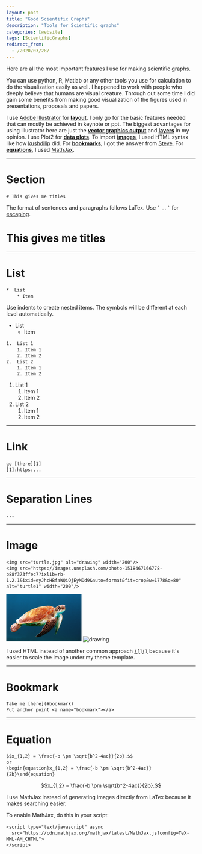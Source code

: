 ```yaml
---
layout: post
title: "Good Scientific Graphs"
description: "Tools for Scientific graphs"
categories: [website]
tags: [ScientificGraphs]
redirect_from:
  - /2020/03/28/
---
```

<script type="text/javascript" async
  src="https://cdn.mathjax.org/mathjax/latest/MathJax.js?config=TeX-MML-AM_CHTML">
</script>


Here are all the most important features I use for making scientific graphs.

You can use python, R, Matlab or any other tools you use for calculation to do
the visualization easily as well.
I happened to work with people who deeply believe that humans are visual creature.
Through out some time I did gain some benefits from making good visualization
of the figures used in presentations, proposals and papers.

I use [Adobe Illustrator][1] for [**layout**](#layout).
I only go for the basic features needed that can mostly be achieved in keynote
or ppt.
The biggest advantages for using Illustrator here are just the [**vector graphics
output**](#vector) and [**layers**](#layer) in my opinion.
I use Plot2 for [**data plots**](#data-plot).
To import [**images**](#images), I used HTML syntax like how [kushdilip][2] did.
For [**bookmarks**](#bookmarks), I got the answer from [Steve][3].
For [**equations**](#equations), I used [MathJax][4].

---

# <a name="sections"></a>Section
```
# This gives me titles
```
The format of sentences and paragraphs follows LaTex. Use `` ` `` ... `` ` `` for [escaping][5].
# This gives me titles

---

# <a name="lists"></a>List
```
*  List
    * Item
```
Use indents to create nested items. The symbols will be different at each level automatically.
*  List
    * Item

```
1.  List 1
    1. Item 1
    2. Item 2
2.  List 2
    1. Item 1
    2. Item 2
```

1.  List 1
    1. Item 1
    2. Item 2
2.  List 2
    1. Item 1
    2. Item 2

---

# <a name="links"></a>Link
```
go [there][1]
[1]:https:...
```

---

# <a name="horizontals"></a>Separation Lines
```
---
```

---

# <a name="images"></a>Image
```
<img src="turtle.jpg" alt="drawing" width="200"/>
<img src="https://images.unsplash.com/photo-1518467166778-b88f373ffec7?ixlib=rb-1.2.1&ixid=eyJhcHBfaWQiOjEyMDd9&auto=format&fit=crop&w=1778&q=80" alt="turtle1" width="200"/>
```
<img src="turtle.jpg" alt="turtle2" width="200"/>
<img src="https://images.unsplash.com/photo-1518467166778-b88f373ffec7?ixlib=rb-1.2.1&ixid=eyJhcHBfaWQiOjEyMDd9&auto=format&fit=crop&w=1778&q=80" alt="drawing" width="200"/>

I used HTML instead of another common approach [`![]()`][1] because it's easier to scale the image under my theme template.

---

# <a name="bookmarks"></a>Bookmark
```
Take me [here](#bookmark)
Put anchor point <a name="bookmark"></a>
```

---

# <a name="equations"></a>Equation
```
$$x_{1,2} = \frac{-b \pm \sqrt{b^2-4ac}}{2b}.$$
or
\begin{equation}x_{1,2} = \frac{-b \pm \sqrt{b^2-4ac}}{2b}\end{equation}
```

$$x_{1,2} = \frac{-b \pm \sqrt{b^2-4ac}}{2b}.$$

I use MathJax instead of generating images directly from LaTex because it makes searching easier.

To enable MathJax, do this in your script:
```
<script type="text/javascript" async
  src="https://cdn.mathjax.org/mathjax/latest/MathJax.js?config=TeX-MML-AM_CHTML">
</script>
```

[1]:https://www.adobe.com/products/illustrator.html
[2]:http://apps.micw.org/apps/plot2/

[3]:https://stackoverflow.com/questions/5319754/cross-reference-named-anchor-in-markdown
[4]:https://www.mathjax.org/
[5]:https://www.markdownguide.org/basic-syntax/
